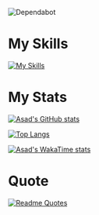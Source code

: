 ![Dependabot](https://img.shields.io/badge/dependabot-025E8C?style=for-the-badge&logo=dependabot&logoColor=white)

<h1>My Skills</h1>


[![My Skills](https://skillicons.dev/icons?i=js,ts,react,nextjs,nodejs,electron,express,docker,html,css,firebase,arduino,ae,bash,bootstrap,c,cs,cpp,d3,discord,django,figma,gcp,github,git,gmail,ai,idea,java,linkedin,linux,materialui,mongodb,mysql,opencv,postman,powershell,py,regex,tailwind,vercel,vite,vscode,webpack,graphql)](https://skillicons.dev)


<h1>My Stats</h1>

[![Asad's GitHub stats](https://github-readme-stats-lilac-kappa-94.vercel.app/api?username=asadDev02&theme=github_dark&show_icons=true)]([https://github.com/asadDev02/github-readme-stats](https://github-readme-stats-lilac-kappa-94.vercel.app/api?username=asadDev02&theme=github_dark&show_icons=true))

[![Top Langs](https://github-readme-stats-lilac-kappa-94.vercel.app/api/top-langs/?username=asadDev02&theme=github_dark&show_icons=true)]([https://github.com/asadDev02/github-readme-stats](https://github-readme-stats-lilac-kappa-94.vercel.app/api/top-langs/?username=asadDev02&theme=github_dark&show_icons=true))

[![Asad's WakaTime stats](https://github-readme-stats.vercel.app/api/wakatime?username=asadDev02&theme=github_dark&show_icons=true)]([https://github.com/asadDev02/github-readme-stats](https://github-readme-stats.vercel.app/api/wakatime?username=asadDev02&theme=github_dark&show_icons=true))

<h1>Quote</h1>

[![Readme Quotes](https://quotes-github-readme.vercel.app/api?type=horizontal&theme=dark)](https://github.com/asadDev02/github-readme-stats)
